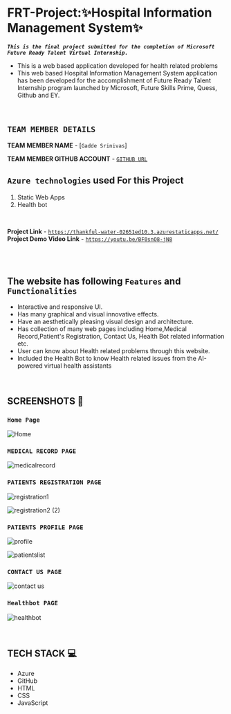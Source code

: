 # **FRT-Project:✨Hospital Information Management System✨**

**_`This is the final project submitted for the completion of Microsoft Future Ready Talent Virtual Internship.`_**

- This is a web based application developed for health  related problems 
- This web based Hospital Information Management System  application has been developed for the accomplishment of Future Ready Talent Internship program launched by Microsoft, Future Skills Prime,
  Quess, Github and EY.
</br>


## **`TEAM MEMBER DETAILS`** 
**TEAM MEMBER NAME** - [`Gadde Srinivas`]

**TEAM MEMBER GITHUB ACCOUNT** - [`GITHUB URL`](https://GITHUB.COM/20a31a05g9/)


## **`Azure technologies`** used For this Project
1. Static Web Apps
2. Health bot
</br>

**Project Link** - [`https://thankful-water-02651ed10.3.azurestaticapps.net/`](https://thankful-water-02651ed10.3.azurestaticapps.net/) </br>
**Project Demo Video Link** - [`https://youtu.be/BF0snO8-jN8`](https://youtu.be/BF0snO8-jN8)

</br></br>

## The website has following **`Features`** and **`Functionalities`** 

- Interactive and responsive UI.
- Has many graphical and visual innovative effects.
- Have an aesthetically pleasing visual design and architecture.
- Has collection of many web pages including Home,Medical Record,Patient's Registration, Contact Us, Health Bot related information etc.
- User can know about Health related problems   through this website.
- Included the Health Bot to know Health related issues from the AI-powered virtual health assistants
</br>

## SCREENSHOTS 📸

### `Home Page`

![Home](https://user-images.githubusercontent.com/87414605/232978285-9a2c0153-6a96-4423-954a-f2c5078e0acf.png)


### `MEDICAL RECORD PAGE`

![medicalrecord](https://user-images.githubusercontent.com/87414605/232978438-7ee6fb2a-da55-4f18-9830-f4259dfb7869.png)


### `PATIENTS REGISTRATION PAGE`

![registration1](https://user-images.githubusercontent.com/87414605/232978715-285cb6ea-9cc5-4ea6-9c56-8567273cfe3b.png)


![registration2 (2)](https://user-images.githubusercontent.com/87414605/232978751-0ea75c3c-bcf2-4878-9099-8a83209e6688.png)


### `PATIENTS PROFILE PAGE`

![profile](https://user-images.githubusercontent.com/87414605/232978949-b50151d8-1469-4993-85a6-3dca22bcffba.png)

![patientslist](https://user-images.githubusercontent.com/87414605/232978963-bc57cd08-9656-4883-8d8d-573d9aec51bb.png)

### `CONTACT US PAGE`


![contact us](https://user-images.githubusercontent.com/87414605/232979023-573f688c-87fd-44cd-b435-bedd6c84043f.png)

### `Healthbot PAGE`

![healthbot](https://user-images.githubusercontent.com/87414605/232979076-f87897ca-aa4f-409e-844b-b77421e2c03d.png)

</br>


## TECH STACK 💻

- Azure 
- GitHub
- HTML
- CSS
- JavaScript
